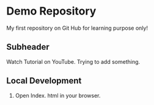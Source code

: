 # Demo Repository

My first repository on Git Hub for learning purpose only!

## Subheader

Watch Tutorial on YouTube. Trying to add something.

## Local Development

1. Open Index. html in your browser.


